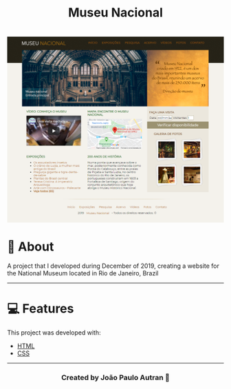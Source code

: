 <h1 align="center">
    Museu Nacional
</h1>

<h1>
<img src ="imagens/home.png" align="center">
</h1>

# 📝 About

A project that I developed during December of 2019, creating a website for the National Museum located in Rio de Janeiro, Brazil

---

# 💻 Features 

This project was developed with:
- [HTML](https://developer.mozilla.org/en-US/docs/Web/HTML)
- [CSS](https://developer.mozilla.org/en-US/docs/Web/CSS)

---


<h3 align="center">
Created by João Paulo Autran 🚀
</h3>            